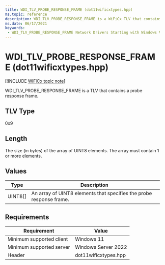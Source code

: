 ```yaml
---
title: WDI_TLV_PROBE_RESPONSE_FRAME (dot11wificxtypes.hpp)
ms.topic: reference
description: WDI_TLV_PROBE_RESPONSE_FRAME is a WiFiCx TLV that contains a probe response frame.
ms.date: 06/17/2021
keywords:
 - WDI_TLV_PROBE_RESPONSE_FRAME Network Drivers Starting with Windows Vista
---
```


# WDI_TLV_PROBE_RESPONSE_FRAME (dot11wificxtypes.hpp)

[!INCLUDE [WiFiCx topic note](../includes/wificx-version-warning.md)]


WDI\_TLV\_PROBE\_RESPONSE\_FRAME is a TLV that contains a probe response frame.

## TLV Type


0x9

## Length


The size (in bytes) of the array of UINT8 elements. The array must contain 1 or more elements.

## Values


| Type      | Description                                                         |
|-----------|---------------------------------------------------------------------|
| UINT8\[\] | An array of UINT8 elements that specifies the probe response frame. |

 

## Requirements

|Requirement|Value|
|--- |--- |
|Minimum supported client|Windows 11|
|Minimum supported server|Windows Server 2022|
|Header|dot11wificxtypes.hpp|

 

 




